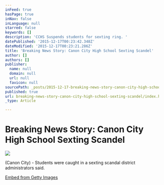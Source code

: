 ```yaml
---
inFeed: true
hasPage: true
inNav: false
inLanguage: null
starred: false
keywords: []
description: 'CCHS Suspends students for sexting ring. '
datePublished: '2015-12-17T00:23:42.348Z'
dateModified: '2015-12-17T00:23:21.286Z'
title: 'Breaking News Story: Canon City High School Sexting Scandel'
author: []
authors: []
publisher:
  name: null
  domain: null
  url: null
  favicon: null
sourcePath: _posts/2015-12-17-breaking-news-story-canon-city-high-school-sexting-scandel.md
published: true
url: breaking-news-story-canon-city-high-school-sexting-scandel/index.html
_type: Article

---
```

# Breaking News Story: Canon City High School Sexting Scandel
![](https://the-grid-user-content.s3-us-west-2.amazonaws.com/737d988a-a6bd-430c-93f6-60c2968d28eb.jpg)

(Canon City) - Students were caught in a sexting scandal district administrators said. 

[Embed from Getty Images][0]

[0]: http://www.gettyimages.com/detail/496447894
